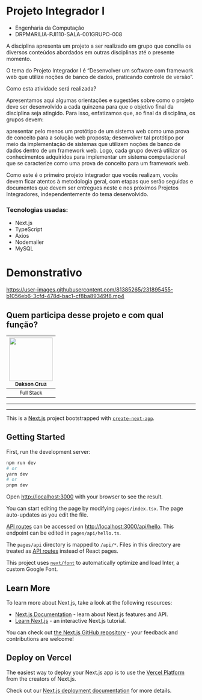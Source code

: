 
# Projeto Integrador I
- Engenharia da Computação
- DRPMARILIA-PJI110-SALA-001GRUPO-008
 
A disciplina apresenta um projeto a ser realizado em grupo que concilia os diversos conteúdos abordados em outras disciplinas até o presente momento.

O tema do Projeto Integrador I é “Desenvolver um software com framework web que utilize noções de banco de dados, praticando controle de versão”. 

Como esta atividade será realizada?

Apresentamos aqui algumas orientações e sugestões sobre como o projeto deve ser desenvolvido a cada quinzena para que o objetivo final da disciplina seja atingido. Para isso, enfatizamos que, ao final da disciplina, os grupos devem:

apresentar pelo menos um protótipo de um sistema web como uma prova de conceito para a solução web proposta;
desenvolver tal protótipo por meio da implementação de sistemas que utilizem noções de banco de dados dentro de um framework web.
Logo, cada grupo deverá utilizar os conhecimentos adquiridos para implementar um sistema computacional que se caracterize como uma prova de conceito para um framework web.

Como este é o primeiro projeto integrador que vocês realizam, vocês devem ficar atentos à metodologia geral, com etapas que serão seguidas e documentos que devem ser entregues neste e nos próximos Projetos Integradores, independentemente do tema desenvolvido. 

### Tecnologias usadas:
- Next.js
- TypeScript
- Axios
- Nodemailer
- MySQL

# Demonstrativo
https://user-images.githubusercontent.com/81385265/231895455-b1056eb6-3cfd-478d-bac1-cf8ba89349f8.mp4

## Quem participa desse projeto e com qual função?

| [<img src="https://avatars.githubusercontent.com/u/81385265?v=4" width=115><br><sub>Dakson Cruz</sub>](https://github.com/DaksonC) |
| :---: |
|<sub>Full Stack</sub>|

<hr />
<hr />

This is a [Next.js](https://nextjs.org/) project bootstrapped with [`create-next-app`](https://github.com/vercel/next.js/tree/canary/packages/create-next-app).

## Getting Started

First, run the development server:

```bash
npm run dev
# or
yarn dev
# or
pnpm dev
```

Open [http://localhost:3000](http://localhost:3000) with your browser to see the result.

You can start editing the page by modifying `pages/index.tsx`. The page auto-updates as you edit the file.

[API routes](https://nextjs.org/docs/api-routes/introduction) can be accessed on [http://localhost:3000/api/hello](http://localhost:3000/api/hello). This endpoint can be edited in `pages/api/hello.ts`.

The `pages/api` directory is mapped to `/api/*`. Files in this directory are treated as [API routes](https://nextjs.org/docs/api-routes/introduction) instead of React pages.

This project uses [`next/font`](https://nextjs.org/docs/basic-features/font-optimization) to automatically optimize and load Inter, a custom Google Font.

## Learn More

To learn more about Next.js, take a look at the following resources:

- [Next.js Documentation](https://nextjs.org/docs) - learn about Next.js features and API.
- [Learn Next.js](https://nextjs.org/learn) - an interactive Next.js tutorial.

You can check out [the Next.js GitHub repository](https://github.com/vercel/next.js/) - your feedback and contributions are welcome!

## Deploy on Vercel

The easiest way to deploy your Next.js app is to use the [Vercel Platform](https://vercel.com/new?utm_medium=default-template&filter=next.js&utm_source=create-next-app&utm_campaign=create-next-app-readme) from the creators of Next.js.

Check out our [Next.js deployment documentation](https://nextjs.org/docs/deployment) for more details.

